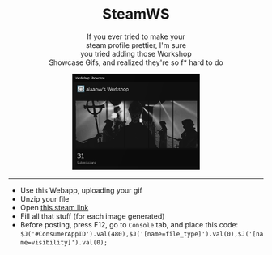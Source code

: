 <div align='center'>
  
  # SteamWS
  
  If you ever tried to make your  
  steam profile prettier, I'm sure  
  you tried adding those Workshop  
  Showcase Gifs, and realized they're so f* hard to do  

  <img width='50%' src='https://raw.githubusercontent.com/alaanvv/Image-Database/main/SteamWS/sws.png'>
</div>

---

- Use this Webapp, uploading your gif
- Unzip your file
- Open [this steam link](https://steamcommunity.com/sharedfiles/edititem/767/3/#)
- Fill all that stuff (for each image generated)
- Before posting, press F12, go to `Console` tab, and place this code:
 ``` $J('#ConsumerAppID').val(480),$J('[name=file_type]').val(0),$J('[name=visibility]').val(0); ```
